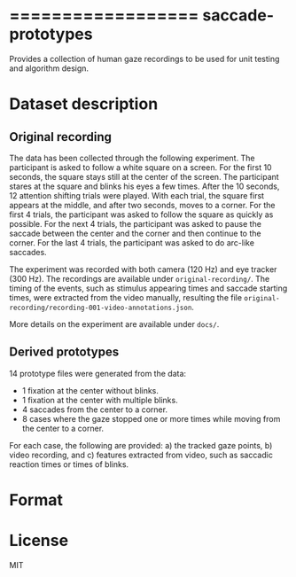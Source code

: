 ==================
saccade-prototypes
==================

Provides a collection of human gaze recordings to be used for unit testing and algorithm design.


Dataset description
===================

Original recording
------------------

The data has been collected through the following experiment. The participant is asked to follow a white square on a screen. For the first 10 seconds, the square stays still at the center of the screen. The participant stares at the square and blinks his eyes a few times. After the 10 seconds, 12 attention shifting trials were played. With each trial, the square first appears at the middle, and after two seconds, moves to a corner. For the first 4 trials, the participant was asked to follow the square as quickly as possible. For the next 4 trials, the participant was asked to pause the saccade between the center and the corner and then continue to the corner. For the last 4 trials, the participant was asked to do arc-like saccades.

The experiment was recorded with both camera (120 Hz) and eye tracker (300 Hz). The recordings are available under ``original-recording/``. The timing of the events, such as stimulus appearing times and saccade starting times, were extracted from the video manually, resulting the file ``original-recording/recording-001-video-annotations.json``.

More details on the experiment are available under ``docs/``.

Derived prototypes
------------------

14 prototype files were generated from the data:

-  1 fixation at the center without blinks.
-  1 fixation at the center with multiple blinks.
-  4 saccades from the center to a corner.
-  8 cases where the gaze stopped one or more times while moving from the center to a corner.

For each case, the following are provided: a) the tracked gaze points, b) video recording, and c) features extracted from video, such as saccadic reaction times or times of blinks.


Format
======


License
=======

MIT
